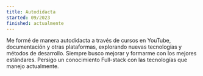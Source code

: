 ```yaml
---
title: Autodidacta
started: 09/2023
finished: actualmente
---
```

Me formé de manera autodidacta a través de cursos en YouTube, documentación y otras plataformas, explorando nuevas tecnologías y métodos de desarrollo. Siempre busco mejorar y formarme con los mejores estándares. Persigo un conocimiento Full-stack con las tecnologías que manejo actualmente.